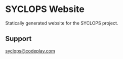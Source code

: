 # SYCLOPS Website

Statically generated website for the SYCLOPS project.

## Support

<syclops@codeplay.com>
